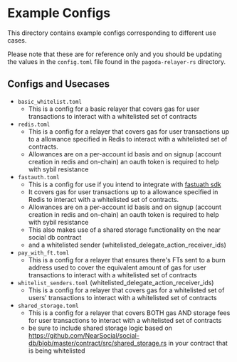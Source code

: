 # Example Configs 
This directory contains example configs corresponding to different use cases. 

Please note that these are for reference only and you should be updating the values in the `config.toml` file found in the `pagoda-relayer-rs` directory.

## Configs and Usecases
- `basic_whitelist.toml`
  - This is a config for a basic relayer that covers gas for user transactions to interact with a whitelisted set of contracts
- `redis.toml`
  - This is a config for a relayer that covers gas for user transactions up to a allowance specified in Redis to interact with a whitelisted set of contracts. 
  - Allowances are on a per-account id basis and on signup (account creation in redis and on-chain) an oauth token is required to help with sybil resistance
- `fastauth.toml`
  - This is a config for use if you intend to integrate with [fastuath sdk](https://docs.near.org/tools/fastauth-sdk)
  - It covers gas for user transactions up to a allowance specified in Redis to interact with a whitelisted set of contracts. 
  - Allowances are on a per-account id basis and on signup (account creation in redis and on-chain) an oauth token is required to help with sybil resistance 
  - This also makes use of a shared storage functionality on the near social db contract 
  - and a whitelisted sender (whitelisted_delegate_action_receiver_ids)
- `pay_with_ft.toml` 
  - This is a config for a relayer that ensures there's FTs sent to a burn address used to cover the equivalent amount of gas for user transactions to interact with a whitelisted set of contracts 
- `whitelist_senders.toml` (whitelisted_delegate_action_receiver_ids)
  - This is a config for a relayer that covers gas for a whitelisted set of users' transactions to interact with a whitelisted set of contracts
- `shared_storage.toml`
  - This is a config for a relayer that covers BOTH gas AND storage fees for user transactions to interact with a whitelisted set of contracts
  - be sure to include shared storage logic based on https://github.com/NearSocial/social-db/blob/master/contract/src/shared_storage.rs in your contract that is being whitelisted
